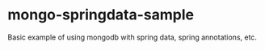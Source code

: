 mongo-springdata-sample
=======================

Basic example of using mongodb with spring data, spring annotations, etc.
